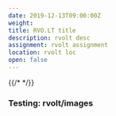 ```yaml
---
date: 2019-12-13T09:00:00Z
weight: 
title: RVO.LT title
description: rvolt desc
assignment: rvolt assignment
location: rvolt loc
open: false
---
```

{{/* <flickity src="3si/images/3si-sales.jpg" title="3Si marketing content" selectCell="flkty.selectCell( value, isWrapped, isInstant )" > */}}

### Testing: rvolt/images

<!-- 13 Dec 19 09:00 GMT -->

<!-- Generated: `hugo new default_date.md` -->
<!--
---
title: "Default_date"
date: 2020-03-04T15:54:51Z
draft: true
---
-->
